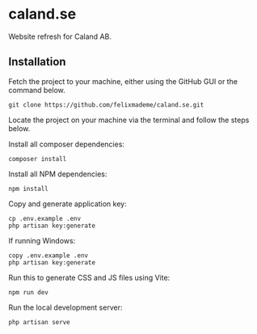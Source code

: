 # caland.se

Website refresh for Caland AB. 

## Installation 

Fetch the project to your machine, either using the GitHub GUI or the command below.

```
git clone https://github.com/felixmademe/caland.se.git
```

Locate the project on your machine via the terminal and follow the steps below.

Install all composer dependencies:

```
composer install
```

Install all NPM dependencies:

```
npm install
```

Copy and generate application key:

```
cp .env.example .env
php artisan key:generate
```

If running Windows:

```
copy .env.example .env
php artisan key:generate
```

Run this to generate CSS and JS files using Vite:

```
npm run dev
```

Run the local development server:

```
php artisan serve
```
